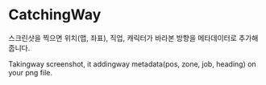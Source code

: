 # CatchingWay

스크린샷을 찍으면 위치(맵, 좌표), 직업, 캐릭터가 바라본 방향을 메타데이터로 추가해 줍니다.

Takingway screenshot, it addingway metadata(pos, zone, job, heading) on your png file.
